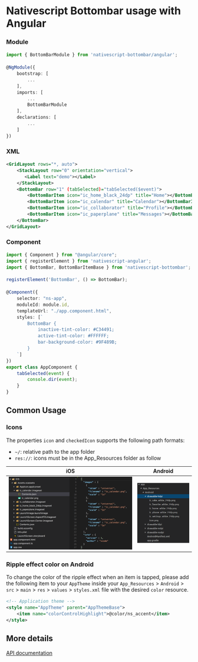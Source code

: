 # Nativescript Bottombar usage with Angular

### Module
```typescript
import { BottomBarModule } from 'nativescript-bottombar/angular';

@NgModule({
    bootstrap: [
        ...
    ],
    imports: [
        ...
        BottomBarModule
    ],
    declarations: [
        ...
    ]
})
```

### XML
   
```xml
<GridLayout rows="*, auto">
    <StackLayout row="0" orientation="vertical">
       <Label text="demo"></Label>
    </StackLayout>
    <BottomBar row="1" (tabSelected)="tabSelected($event)">
        <BottomBarItem icon="ic_home_black_24dp" title="Home"></BottomBarItem>
        <BottomBarItem icon="ic_calendar" title="Calendar"></BottomBarItem>
        <BottomBarItem icon="ic_collaborator" title="Profile"></BottomBarItem>
        <BottomBarItem icon="ic_paperplane" title="Messages"></BottomBarItem>
    </BottomBar>
</GridLayout>
```
### Component

```typescript
import { Component } from "@angular/core";
import { registerElement } from 'nativescript-angular';
import { BottomBar, BottomBarItemBase } from 'nativescript-bottombar';

registerElement('BottomBar', () => BottomBar);

@Component({
    selector: "ns-app",
    moduleId: module.id,
    templateUrl: "./app.component.html",
    styles: [`
        BottomBar {
            inactive-tint-color: #C34491;
            active-tint-color: #FFFFFF;
            bar-background-color: #9F489B;
        }
    `]
})
export class AppComponent {
    tabSelected(event) {
        console.dir(event);
    }
}
```

## Common Usage

### Icons

The properties `icon` and `checkedIcon` supports the following path formats:

- `~/`: relative path to the app folder
- `res://`: icons must be in the App_Resources folder as follow


|                     iOS                     | Android                                             |
|:-------------------------------------------:|-----------------------------------------------------|
| ![iOS](/src/screenshots/ressources.ios.png) | ![Android](/src/screenshots/ressources.android.png) |

### Ripple effect color on Android

To change the color of the ripple effect when an item is tapped, please add the following item to your `AppTheme` inside your `App_Resources` > `Android` > `src` > `main` > `res` > `values` > `styles.xml` file with the desired `color` resource.

```XML
<!-- Application theme -->
<style name="AppTheme" parent="AppThemeBase">
    <item name="colorControlHighlight">@color/ns_accent</item>
</style>
```

## More details

[API documentation](https://github.com/rhanbIT/nativescript-bottombar/blob/master/API.md)